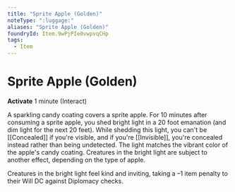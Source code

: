 ```yaml
---
title: "Sprite Apple (Golden)"
noteType: ":luggage:"
aliases: "Sprite Apple (Golden)"
foundryId: Item.9wPjPIe0vwpvqCHp
tags:
  - Item
---
```


# Sprite Apple (Golden)

**Activate** 1 minute (Interact)

A sparkling candy coating covers a sprite apple. For 10 minutes after consuming a sprite apple, you shed bright light in a 20 foot emanation (and dim light for the next 20 feet). While shedding this light, you can't be [[Concealed]] if you're visible, and if you're [[Invisible]], you're concealed instead rather than being undetected. The light matches the vibrant color of the apple's candy coating. Creatures in the bright light are subject to another effect, depending on the type of apple.

Creatures in the bright light feel kind and inviting, taking a –1 item penalty to their Will DC against Diplomacy checks.
